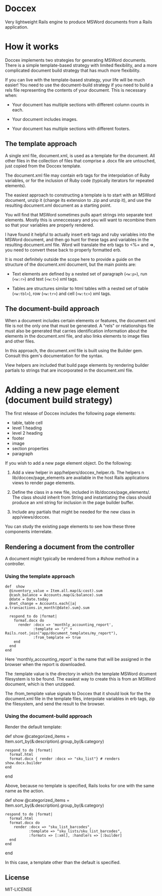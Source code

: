# Doccex

Very lightweight Rails engine to produce MSWord documents from a Rails application.

# How it works

Doccex implements two strategies for generating MSWord documents. There is a simple template-based strategy with limited flexibility, and a more complicated document build strategy that has much more flexibility.

If you can live with the template-based strategy, your life will be much easier! You need to use the document-build strategy if you need to build a rels file representing the contents of your document. This is necessary when:

  * Your document has multiple sections with different column counts in each.

  * Your document includes images.

  * Your document has multiple sections with different footers.

## The template approach

A single xml file, document.xml, is used as a template for the document. All other files in the collection of files that comprise a .docx file are untouched, just copied from the Doccex template.

The document.xml file may contain erb tags for the interpolation of Ruby variables, or for the inclusion of Ruby code (typically iterators for repeated elements).

The easiest approach to constructing a template is to start with an MSWord document, unzip it (change its extension to .zip and unzip it), and use the resulting document.xml document as a starting point.

You will find that MSWord sometimes pulls apart strings into separate text elements. Mostly this is unneccessary and you will want to recombine them so that your variables are properly rendered.

I have found it helpful to actually insert erb tags and ruby variables into the MSWord document, and then go hunt for these tags and variables in the resulting document.xml file. Word will translate the erb tags to &lt;%= and =&gt;, you need to convert these back to properly formatted erb.

It is most definitely outside the scope here to provide a guide on the structure of the document.xml document, but the main points are:

  * Text elements are defined by a nested set of paragraph (`<w:p>`), run (`<w:r>`) and text (`<w:t>`) xml tags.

  * Tables are structures similar to html tables with a nested set of table (`<w:tbl>`), row (`<w:tr>`) and cell (`<w:tc>`) xml tags.

## The document-build approach

When a document includes certain elements or features, the document.xml file is not the only one that must be generated. A "rels" or relationships file must also be generated that carries identification information about the elements in the document.xml file, and also links elements to image files and other files.

In this approach, the document.xml file is built using the Builder gem. Consult this gem's documentation for the syntax.

View helpers are included that build page elements by rendering builder partials to strings that are incorporated in the document.xml file.

# Adding a new page element (document build strategy)

The first release of Doccex includes the following page elements:

  * table, table cell
  * level 1 heading
  * level 2 heading
  * footer
  * image
  * section properties
  * paragraph

If you wish to add a new page element object. Do the following:

  1. Add a view helper in app/helpers/doccex_helper.rb. The helpers n lib/doccex/page_elements are available in the host Rails applications views to render page elements.

  2. Define the class in a new file, included in lib/doccex/page_elements/. The class should inherit from String and instantiating the class should produce an xml string for inclusion in the page builder buffer.

  3. Include any partials that might be needed for the new class in app/views/doccex.

You can study the existing page elements to see how these three components interrelate.

## Rendering a document from the controller

A document might typically be rendered from a #show method in a controller.

### Using the template approach

    def  show
      @inventory_value = Item.all.map(&:cost).sum
      @cash_balance = Accounts.map(&:balance).sum
      @date = Date.today
      @net_change = Accounts.each{|a| a.transactions.in_month(@date).sum}.sum

      respond_to do |format|
        format.docx do
          render :docx => 'monthly_accounting_report',
                 :template => "/" + Rails.root.join("app/document_templates/my_report"),
                 :from_template => true
        end
      end
    end

Here 'monthly_accounting_report' is the name that will be assigned in the browser when the report is downloaded.

The :template value is the directory in which the template MSWord dcument filesystem is to be found. The easiest way to create this is from an MSWord document, which is then unzipped.

The :from_template value signals to Doccex that it should look for the the document.xml file in the template files, interpolate variables in erb tags, zip the filesystem, and send the result to the browser.

### Using the document-build approach

Render the default template:

  def show
    @categorized_items = Item.sort_by(&:description).group_by(&:category)

    respond_to do |format|
      format.html
      format.docx { render :docx => "sku_list"} # renders show.docx.builder
    end
  end

Above, because no template is specified, Rails looks for one with the same name as the action.

  def show
    @categorized_items = Item.sort_by(&:description).group_by(&:category)

    respond_to do |format|
      format.html
      format.docx do
        render :docx => "sku_list_barcodes",
               :template => "sku_lists/sku_list_barcodes",
               :formats => [:xml], :handlers => [:builder]
      end
    end
  end

In this case, a template other than the default is specified.

## License

MIT-LICENSE

